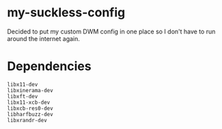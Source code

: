 # my-suckless-config
Decided to put my custom DWM config in one place so I don't have to run around the internet again.

# Dependencies
```
libx11-dev
libxinerama-dev
libxft-dev
libx11-xcb-dev
libxcb-res0-dev
libharfbuzz-dev
libxrandr-dev
```
